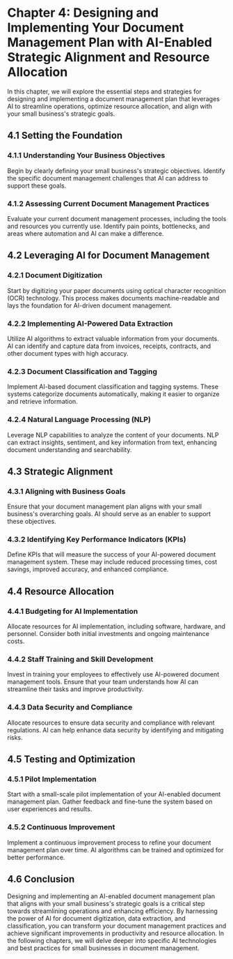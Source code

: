 Chapter 4: Designing and Implementing Your Document Management Plan with AI-Enabled Strategic Alignment and Resource Allocation
===============================================================================================================================

In this chapter, we will explore the essential steps and strategies for designing and implementing a document management plan that leverages AI to streamline operations, optimize resource allocation, and align with your small business's strategic goals.

4.1 Setting the Foundation
--------------------------

### 4.1.1 Understanding Your Business Objectives

Begin by clearly defining your small business's strategic objectives. Identify the specific document management challenges that AI can address to support these goals.

### 4.1.2 Assessing Current Document Management Practices

Evaluate your current document management processes, including the tools and resources you currently use. Identify pain points, bottlenecks, and areas where automation and AI can make a difference.

4.2 Leveraging AI for Document Management
-----------------------------------------

### 4.2.1 Document Digitization

Start by digitizing your paper documents using optical character recognition (OCR) technology. This process makes documents machine-readable and lays the foundation for AI-driven document management.

### 4.2.2 Implementing AI-Powered Data Extraction

Utilize AI algorithms to extract valuable information from your documents. AI can identify and capture data from invoices, receipts, contracts, and other document types with high accuracy.

### 4.2.3 Document Classification and Tagging

Implement AI-based document classification and tagging systems. These systems categorize documents automatically, making it easier to organize and retrieve information.

### 4.2.4 Natural Language Processing (NLP)

Leverage NLP capabilities to analyze the content of your documents. NLP can extract insights, sentiment, and key information from text, enhancing document understanding and searchability.

4.3 Strategic Alignment
-----------------------

### 4.3.1 Aligning with Business Goals

Ensure that your document management plan aligns with your small business's overarching goals. AI should serve as an enabler to support these objectives.

### 4.3.2 Identifying Key Performance Indicators (KPIs)

Define KPIs that will measure the success of your AI-powered document management system. These may include reduced processing times, cost savings, improved accuracy, and enhanced compliance.

4.4 Resource Allocation
-----------------------

### 4.4.1 Budgeting for AI Implementation

Allocate resources for AI implementation, including software, hardware, and personnel. Consider both initial investments and ongoing maintenance costs.

### 4.4.2 Staff Training and Skill Development

Invest in training your employees to effectively use AI-powered document management tools. Ensure that your team understands how AI can streamline their tasks and improve productivity.

### 4.4.3 Data Security and Compliance

Allocate resources to ensure data security and compliance with relevant regulations. AI can help enhance data security by identifying and mitigating risks.

4.5 Testing and Optimization
----------------------------

### 4.5.1 Pilot Implementation

Start with a small-scale pilot implementation of your AI-enabled document management plan. Gather feedback and fine-tune the system based on user experiences and results.

### 4.5.2 Continuous Improvement

Implement a continuous improvement process to refine your document management plan over time. AI algorithms can be trained and optimized for better performance.

4.6 Conclusion
--------------

Designing and implementing an AI-enabled document management plan that aligns with your small business's strategic goals is a critical step towards streamlining operations and enhancing efficiency. By harnessing the power of AI for document digitization, data extraction, and classification, you can transform your document management practices and achieve significant improvements in productivity and resource allocation. In the following chapters, we will delve deeper into specific AI technologies and best practices for small businesses in document management.
